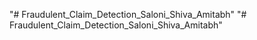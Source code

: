 "# Fraudulent_Claim_Detection_Saloni_Shiva_Amitabh" 
"# Fraudulent_Claim_Detection_Saloni_Shiva_Amitabh" 
